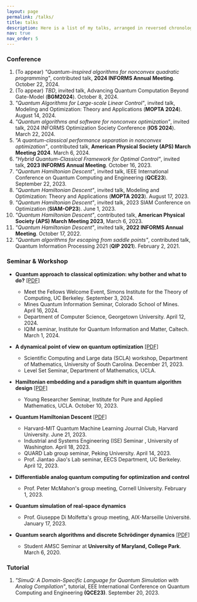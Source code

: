```yaml
---
layout: page
permalink: /talks/
title: talks
description: Here is a list of my talks, arranged in reversed chronological order.
nav: true
nav_order: 5
---
```


### Conference
1. (To appear) *"Quantum-inspired algorithms for nonconvex quadratic programming"*, contributed talk, **2024 INFORMS Annual Meeting**. October 22, 2024.
2. (To appear) *TBD*, invited talk, Advancing Quantum Computation Beyond Gate-Model (**BGM2024**). October 8, 2024.
3. *"Quantum Algorithms for Large-scale Linear Control"*, invited talk, Modeling and Optimization: Theory and Applications (**MOPTA 2024**). August 14, 2024.
4. *"Quantum algorithms and software for nonconvex optimization"*, invited talk, 2024 INFORMS Optimization Society Conference (**IOS 2024**). March 22, 2024.
5. *"A quantum-classical performance separation in nonconvex optimization"*, contributed talk, **American Physical Society (APS) March Meeting 2024**. March 6, 2024.
6. *"Hybrid Quantum-Classical Framework for Optimal Control"*, invited talk, **2023 INFORMS Annual Meeting**. October 16, 2023.
7. *"Quantum Hamiltonian Descent"*, invited talk, IEEE International Conference on Quantum Computing and Engineering (**QCE23**). September 22, 2023.
8. *"Quantum Hamiltonian Descent"*, invited talk, Modeling and Optimization: Theory and Applications (**MOPTA 2023**). August 17, 2023.
9. *"Quantum Hamiltonian Descent"*, invited talk, 2023 SIAM Conference on Optimization (**SIAM-OP23**). June 1, 2023.
10. *"Quantum Hamiltonian Descent"*, contributed talk, **American Physical Society (APS) March Meeting 2023**, March 6, 2023.
11. *"Quantum Hamiltonian Descent"*, invited talk, **2022 INFORMS Annual Meeting**. October 17, 2022.
12. *"Quantum algorithms for escaping from saddle points"*, contributed talk, Quantum Information Processing 2021 (**QIP 2021**). February 2, 2021.

### Seminar & Workshop
- **Quantum approach to classical optimization: why bother and what to do?** [[PDF]](https://drive.google.com/file/d/1rGAMp_zqSD74c4NVkMnKbMJHxQ3dag6C/view?usp=sharing) 
	- Meet the Fellows Welcome Event, Simons Institute for the Theory of Computing, UC Berkeley. September 3, 2024.
	- Mines Quantum Information Seminar, Colorado School of Mines. April 16, 2024.
	- Department of Computer Science, Georgetown University. April 12, 2024.
	- IQIM seminar, Institute for Quantum Information and Matter, Caltech. March 1, 2024.

- **A dynamical point of view on quantum optimization** [[PDF]](https://drive.google.com/file/d/181Jl10RFJUkk5-Gr7c-MC1QQPpTDPi_f/view?usp=sharing)
	- Scientific Computing and Large data (SCLA) workshop, Department of Mathematics, University of South Carolina. December 21, 2023.
	- Level Set Seminar, Department of Mathematics, UCLA.

- **Hamiltonian embedding and a paradigm shift in quantum algorithm design** [[PDF]](https://drive.google.com/file/d/10xGoYIlYjUBOShlLYficUwZIIUj-kWgA/view?usp=sharing)
	- Young Researcher Seminar, Institute for Pure and Applied Mathematics, UCLA. October 10, 2023.

- **Quantum Hamiltonian Descent** [[PDF]](https://drive.google.com/file/d/1YAwHGrD-fUT6GMZlY3btboFVJNiiTUfs/view?usp=sharing)
	- Harvard-MIT Quantum Machine Learning Journal Club, Harvard University. June 21, 2023.
	- Industrial and Systems Engineering (ISE) Seminar , University of Washington. April 18, 2023.
	- QUARD Lab group seminar, Peking University. April 14, 2023.
	- Prof. Jiantao Jiao's Lab seminar, EECS Department, UC Berkeley. April 12, 2023.

- **Differentiable analog quantum computing for optimization and control**
	- Prof. Peter McMahon's group meeting, Cornell University. February 1, 2023.

- **Quantum simulation of real-space dynamics**
	- Prof. Giuseppe Di Molfetta's group meeting, AIX-Marseille Université. January 17, 2023.

- **Quantum search algorithms and discrete Schrödinger dynamics** [[PDF]](https://drive.google.com/file/d/13M6osYI0eJZWEWIpasVzUSLWCinlC1ib/view?usp=sharing)
	- Student AMSC Seminar at **University of Maryland, College Park**. March 6, 2020. 

### Tutorial
1. *"SimuQ: A Domain-Specific Language for Quantum Simulation with Analog Compilation"*, tutorial, EEE International Conference on Quantum Computing and Engineering **(QCE23)**. September 20, 2023.